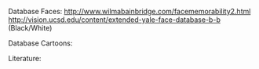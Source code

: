 Database Faces:
http://www.wilmabainbridge.com/facememorability2.html
http://vision.ucsd.edu/content/extended-yale-face-database-b-b (Black/White)


Database Cartoons:

Literature:
